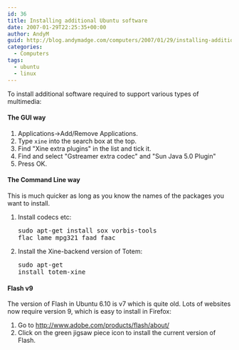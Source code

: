 ```yaml
---
id: 36
title: Installing additional Ubuntu software
date: 2007-01-29T22:25:35+00:00
author: AndyM
guid: http://blog.andymadge.com/computers/2007/01/29/installing-additional-ubuntu-software/
categories:
  - Computers
tags:
  - ubuntu
  - linux
---
```

To install additional software required to support various types of multimedia:

#### The GUI way

  1. Applications->Add/Remove Applications.
  2. Type `xine` into the search box at the top.
  3. Find "Xine extra plugins" in the list and tick it.
  4. Find and select "Gstreamer extra codec" and "Sun Java 5.0 Plugin"
  5. Press OK.

#### The Command Line way

This is much quicker as long as you know the names of the packages you want to install.

  1. Install codecs etc: 
    <pre>sudo apt-get install sox vorbis-tools flac lame mpg321 faad faac</pre>

  2. Install the Xine-backend version of Totem: 
    <pre>sudo apt-get install totem-xine</pre>

#### Flash v9

The version of Flash in Ubuntu 6.10 is v7 which is quite old. Lots of websites now require version 9, which is easy to install in Firefox:

  1. Go to <http://www.adobe.com/products/flash/about/>
  2. Click on the green jigsaw piece icon to install the current version of Flash.